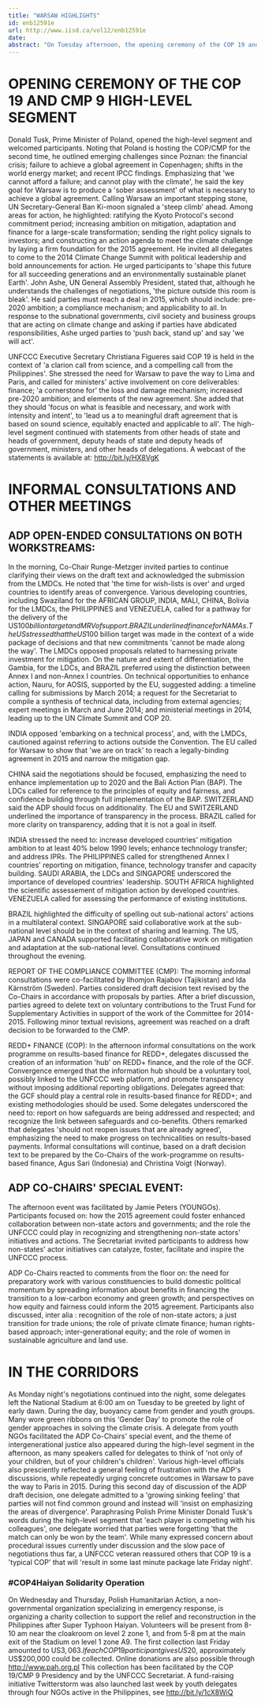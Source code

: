 ```yaml
---
title: "WARSAW HIGHLIGHTS"
id: enb12591e
url: http://www.iisd.ca/vol12/enb12591e
date: 
abstract: "On Tuesday afternoon, the opening ceremony of the COP 19 and CMP 9 high-level segment took place. In the morning, afternoon and evening, contact groups, informal consultations and other meetings were held under the COP, CMP and ADP. These included: ADP open-ended consultations on both workstreams; report of the compliance committee; REDD+ finance; and the ADP Co-Chairs' special event."
---
```


# OPENING CEREMONY OF THE COP 19 AND CMP 9 HIGH-LEVEL SEGMENT

Donald Tusk, Prime Minister of Poland, opened the high-level segment and welcomed participants. Noting that Poland is hosting the COP/CMP for the second time, he outlined emerging challenges since Poznan: the financial crisis; failure to achieve a global agreement in Copenhagen; shifts in the world energy market; and recent IPCC findings. Emphasizing that 'we cannot afford a failure; and cannot play with the climate', he said the key goal for Warsaw is to produce a 'sober assessment' of what is necessary to achieve a global agreement. Calling Warsaw an important stepping stone, UN Secretary-General Ban Ki-moon signaled a 'steep climb' ahead. Among areas for action, he highlighted: ratifying the Kyoto Protocol's second commitment period; increasing ambition on mitigation, adaptation and finance for a large-scale transformation; sending the right policy signals to investors; and constructing an action agenda to meet the climate challenge by laying a firm foundation for the 2015 agreement. He invited all delegates to come to the 2014 Climate Change Summit with political leadership and bold announcements for action. He urged participants to 'shape this future for all succeeding generations and an environmentally sustainable planet Earth'. John Ashe, UN General Assembly President, stated that, although he understands the challenges of negotiations, 'the picture outside this room is bleak'. He said parties must reach a deal in 2015, which should include: pre-2020 ambition; a compliance mechanism; and applicability to all. In response to the subnational governments, civil society and business groups that are acting on climate change and asking if parties have abdicated responsibilities, Ashe urged parties to 'push back, stand up' and say 'we will act'.

UNFCCC Executive Secretary Christiana Figueres said COP 19 is held in the context of 'a clarion call from science, and a compelling call from the Philippines'. She stressed the need for Warsaw to pave the way to Lima and Paris, and called for ministers' active involvement on core deliverables: finance; 'a cornerstone for' the loss and damage mechanism; increased pre-2020 ambition; and elements of the new agreement. She added that they should 'focus on what is feasible and necessary, and work with intensity and intent', to 'lead us a to meaningful draft agreement that is based on sound science, equitably enacted and applicable to all'. The high-level segment continued with statements from other heads of state and heads of government, deputy heads of state and deputy heads of government, ministers, and other heads of delegations. A webcast of the statements is available at: http://bit.ly/HX8VgK

# INFORMAL CONSULTATIONS AND OTHER MEETINGS

## ADP OPEN-ENDED CONSULTATIONS ON BOTH WORKSTREAMS:

In the morning, Co-Chair Runge-Metzger invited parties to continue clarifying their views on the draft text and acknowledged the submission from the LMDCs. He noted that 'the time for wish-lists is over' and urged countries to identify areas of convergence. Various developing countries, including Swaziland for the AFRICAN GROUP, INDIA, MALI, CHINA, Bolivia for the LMDCs, the PHILIPPINES and VENEZUELA, called for a pathway for the delivery of the US$100 billion target and MRV of support. BRAZIL underlined finance for NAMAs. The US stressed that the US$100 billion target was made in the context of a wide package of decisions and that new commitments 'cannot be made along the way'. The LMDCs opposed proposals related to harnessing private investment for mitigation. On the nature and extent of differentiation, the Gambia, for the LDCs, and BRAZIL preferred using the distinction between Annex I and non-Annex I countries. On technical opportunities to enhance action, Nauru, for AOSIS, supported by the EU, suggested adding: a timeline calling for submissions by March 2014; a request for the Secretariat to compile a synthesis of technical data, including from external agencies; expert meetings in March and June 2014; and ministerial meetings in 2014, leading up to the UN Climate Summit and COP 20.

INDIA opposed 'embarking on a technical process', and, with the LMDCs, cautioned against referring to actions outside the Convention. The EU called for Warsaw to show that 'we are on track' to reach a legally-binding agreement in 2015 and narrow the mitigation gap.

CHINA said the negotiations should be focused, emphasizing the need to enhance implementation up to 2020 and the Bali Action Plan (BAP). The LDCs called for reference to the principles of equity and fairness, and confidence building through full implementation of the BAP. SWITZERLAND said the ADP should focus on additionality. The EU and SWITZERLAND underlined the importance of transparency in the process. BRAZIL called for more clarity on transparency, adding that it is not a goal in itself.

INDIA stressed the need to: increase developed countries' mitigation ambition to at least 40% below 1990 levels; enhance technology transfer; and address IPRs. The PHILIPPINES called for strengthened Annex I countries' reporting on mitigation, finance, technology transfer and capacity building. SAUDI ARABIA, the LDCs and SINGAPORE underscored the importance of developed countries' leadership. SOUTH AFRICA highlighted the scientific assessement of mitigation action by developed countries. VENEZUELA called for assessing the performance of existing institutions.

BRAZIL highlighted the difficulty of spelling out sub-national actors' actions in a multilateral context. SINGAPORE said collaborative work at the sub-national level should be in the context of sharing and learning. The US, JAPAN and CANADA supported facilitating collaborative work on mitigation and adaptation at the sub-national level. Consultations continued throughout the evening.

REPORT OF THE COMPLIANCE COMMITTEE (CMP): The morning informal consultations were co-facilitated by Ilhomjon Rajabov (Tajikistan) and Ida Kärnström (Sweden). Parties considered draft decision text revised by the Co-Chairs in accordance with proposals by parties. After a brief discussion, parties agreed to delete text on voluntary contributions to the Trust Fund for Supplementary Activities in support of the work of the Committee for 2014-2015. Following minor textual revisions, agreement was reached on a draft decision to be forwarded to the CMP.

REDD+ FINANCE (COP): In the afternoon informal consultations on the work programme on results-based finance for REDD+, delegates discussed the creation of an information 'hub' on REDD+ finance, and the role of the GCF. Convergence emerged that the information hub should be a voluntary tool, possibly linked to the UNFCCC web platform, and promote transparency without imposing additional reporting obligations. Delegates agreed that: the GCF should play a central role in results-based finance for REDD+; and existing methodologies should be used. Some delegates underscored the need to: report on how safeguards are being addressed and respected; and recognize the link between safeguards and co-benefits. Others remarked that delegates 'should not reopen issues that are already agreed', emphasizing the need to make progress on technicalities on results-based payments. Informal consultations will continue, based on a draft decision text to be prepared by the Co-Chairs of the work-programme on results-based finance, Agus Sari (Indonesia) and Christina Voigt (Norway).

## ADP CO-CHAIRS' SPECIAL EVENT:

The afternoon event was facilitated by Jamie Peters (YOUNGOs). Participants focused on: how the 2015 agreement could foster enhanced collaboration between non-state actors and governments; and the role the UNFCCC could play in recognizing and strengthening non-state actors' initiatives and actions. The Secretariat invited participants to address how non-states' actor initiatives can catalyze, foster, facilitate and inspire the UNFCCC process.

ADP Co-Chairs reacted to comments from the floor on: the need for preparatory work with various constituencies to build domestic political momentum by spreading information about benefits in financing the transition to a low-carbon economy and green growth; and perspectives on how equity and fairness could inform the 2015 agreement. Participants also discussed, inter alia : recognition of the role of non-state actors; a just transition for trade unions; the role of private climate finance; human rights-based approach; inter-generational equity; and the role of women in sustainable agriculture and land use.

# IN THE CORRIDORS

As Monday night's negotiations continued into the night, some delegates left the National Stadium at 6:00 am on Tuesday to be greeted by light of early dawn. During the day, buoyancy came from gender and youth groups. Many wore green ribbons on this 'Gender Day' to promote the role of gender approaches in solving the climate crisis. A delegate from youth NGOs facilitated the ADP Co-Chairs' special event, and the theme of intergenerational justice also appeared during the high-level segment in the afternoon, as many speakers called for delegates to think of 'not only of your children, but of your children's children'. Various high-level officials also presciently reflected a general feeling of frustration with the ADP's discussions, while repeatedly urging concrete outcomes in Warsaw to pave the way to Paris in 2015. During this second day of discussion of the ADP draft decision, one delegate admitted to a 'growing sinking feeling' that parties will not find common ground and instead will 'insist on emphasizing the areas of divergence'. Paraphrasing Polish Prime Minister Donald Tusk's words during the high-level segment that 'each player is competing with his colleagues', one delegate worried that parties were forgetting 'that the match can only be won by the team'. While many expressed concern about procedural issues currently under discussion and the slow pace of negotiations thus far, a UNFCCC veteran reassured others that COP 19 is a 'typical COP' that will 'result in some last minute package late Friday night'.

###     #COP4Haiyan Solidarity Operation

On Wednesday and Thursday, Polish Humanitarian Action, a non-governmental organization specializing in emergency response, is organizing a charity collection to support the relief and reconstruction in the Philippines after Super Typhoon Haiyan. Volunteers will be present from 8-10 am near the cloakroom on level 2 zone 1, and from 5-8 pm at the main exit of the Stadium on level 1 zone A9. The first collection last Friday amounted to US$3,063. If each COP 19 participant gives US$20, approximately US$200,000 could be collected. Online donations are also possible through http://www.pah.org.pl This collection has been facilitated by the COP 19/CMP 9 Presidency and by the UNFCCC Secretariat. A fund-raising initiative Twitterstorm was also launched last week by youth delegates through four NGOs active in the Philippines, see http://bit.ly/1cX8WiQ